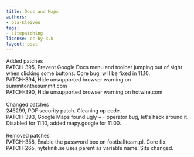 ```yaml
---
title: Docs and Maps
authors:
- ola-kleiven
tags:
- sitepatching
license: cc-by-3.0
layout: post
---
```

Added patches<br/>PATCH-395, Prevent Google Docs menu and toolbar jumping out of sight when clicking some buttons. Core bug, will be fixed in 11.10.<br/>PATCH-394, Hide unsupported browser warning on summitonthesummit.com<br/>PATCH-390, Hide unsupported browser warning on hotwire.com<br/> <br/>Changed patches<br/>246299, PDF security patch. Cleaning up code.<br/>PATCH-393, Google Maps found ugly += operator bug, let&#39;s hack around it. Disabled for 11.10, added mapy.google for 11.00.<br/> <br/>Removed patches<br/>PATCH-358, Enable the password box on footballteam.pl. Core fix.<br/>PATCH-265, nyteknik.se uses parent as variable name. Site changed.
